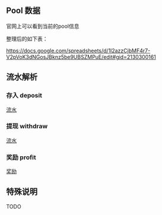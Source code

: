 ## Pool 数据
官网上可以看到当前的pool信息

整理后的如下表：

https://docs.google.com/spreadsheets/d/1l2azzCjbMF4r7-V2pVoK3dNGosJBknz5be9UBSZMPuE/edit#gid=2130300161

## 流水解析

### 存入 deposit

[流水](https://etherscan.io/tx/0x049774addc93d04d96507410fff2b2d088928720d440b351c92550a893b410f1)


### 提现 withdraw

[流水](https://etherscan.io/tx/0x697edb3c14660287e8ffdb6076c63dd85f462602f5a2988e655db73bd22c6147)


### 奖励 profit

[奖励](https://etherscan.io/tx/0x5dd4770efc1a5ad5e2f554029de58e50900ae77f6dfc05fb5f635842f0de657c)

## 特殊说明
TODO